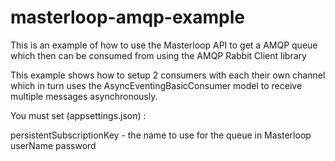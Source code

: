 # masterloop-amqp-example

This is an example of how to use the Masterloop API to get a AMQP queue which then can be consumed from using the AMQP Rabbit Client library

This example shows how to setup 2 consumers with each their own channel which in turn uses the AsyncEventingBasicConsumer model to receive multiple messages asynchronously.

You must set (appsettings.json) :

persistentSubscriptionKey - the name to use for the queue in Masterloop
userName
password

